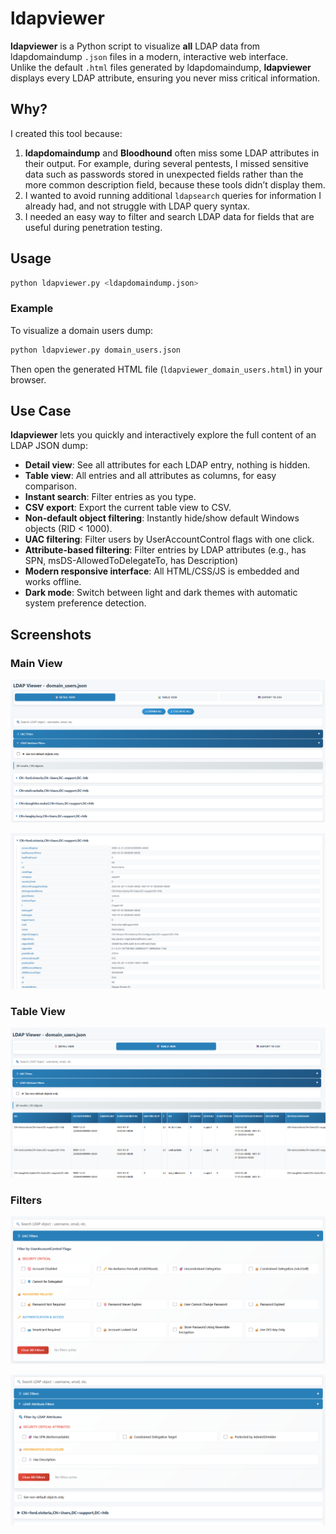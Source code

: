 # ldapviewer

**ldapviewer** is a Python script to visualize **all** LDAP data from ldapdomaindump `.json` files in a modern, interactive web interface.  
Unlike the default `.html` files generated by ldapdomaindump, **ldapviewer** displays every LDAP attribute, ensuring you never miss critical information.

## Why?

I created this tool because:

1. **ldapdomaindump** and **Bloodhound** often miss some LDAP attributes in their output. For example, during several pentests, I missed sensitive data such as passwords stored in unexpected fields rather than the more common description field, because these tools didn’t display them.
2. I wanted to avoid running additional `ldapsearch` queries for information I already had, and not struggle with LDAP query syntax.
3. I needed an easy way to filter and search LDAP data for fields that are useful during penetration testing.

## Usage

```sh
python ldapviewer.py <ldapdomaindump.json>
```

### Example

To visualize a domain users dump:
```sh
python ldapviewer.py domain_users.json
```
Then open the generated HTML file (`ldapviewer_domain_users.html`) in your browser.

## Use Case

**ldapviewer** lets you quickly and interactively explore the full content of an LDAP JSON dump:

- **Detail view**: See all attributes for each LDAP entry, nothing is hidden.
- **Table view**: All entries and all attributes as columns, for easy comparison.
- **Instant search**: Filter entries as you type.
- **CSV export**: Export the current table view to CSV.
- **Non-default object filtering**: Instantly hide/show default Windows objects (RID < 1000).
- **UAC filtering**: Filter users by UserAccountControl flags with one click.
- **Attribute-based filtering**: Filter entries by LDAP attributes (e.g., has SPN, msDS-AllowedToDelegateTo, has Description)
- **Modern responsive interface**: All HTML/CSS/JS is embedded and works offline.
- **Dark mode**: Switch between light and dark themes with automatic system preference detection.

## Screenshots

### Main View
![Main View](screenshots/main_view.png)

![Collapse LDAP Entry](screenshots/collapse_ldap_entry.png)

### Table View
![Table View](screenshots/table_view.png)

### Filters

![UAC Filters](screenshots/uac_filters.png)

![LDAP Filters](screenshots/ldap_filters.png)

